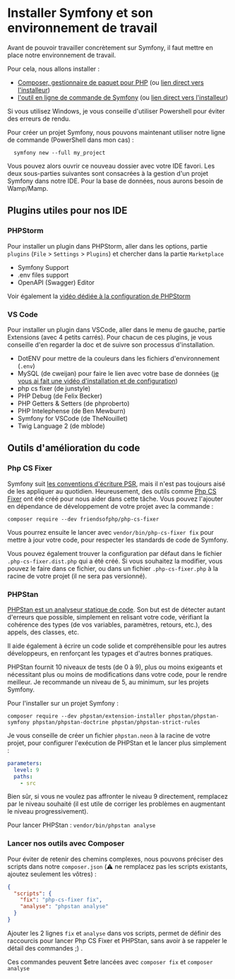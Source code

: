 # Installer Symfony et son environnement de travail

Avant de pouvoir travailler concrètement sur Symfony, il faut mettre en place notre environnement de travail.

Pour cela, nous allons installer :

- [Composer, gestionnaire de paquet pour PHP](https://getcomposer.org/doc/00-intro.md) (ou [lien direct vers l'installeur](https://getcomposer.org/Composer-Setup.exe))
- [l'outil en ligne de commande de Symfony](https://symfony.com/download) (ou [lien direct vers l'installeur](https://get.symfony.com/cli/setup.exe))

Si vous utilisez Windows, je vous conseille d'utiliser Powershell pour éviter des erreurs de rendu.

Pour créer un projet Symfony, nous pouvons maintenant utiliser notre ligne de commande (PowerShell dans mon cas) :

```shell
  symfony new --full my_project
```

Vous pouvez alors ouvrir ce nouveau dossier avec votre IDE favori. Les deux sous-parties suivantes sont consacrées à la gestion d'un projet Symfony dans notre IDE. Pour la base de données, nous aurons besoin de Wamp/Mamp.

## Plugins utiles pour nos IDE

### PHPStorm

Pour installer un plugin dans PHPStorm, aller dans les options, partie `plugins` (`File` > `Settings` > `Plugins`) et chercher dans la partie `Marketplace`

- Symfony Support
- .env files support
- OpenAPI (Swagger) Editor

Voir également la [vidéo dédiée à la configuration de PHPStorm](https://www.loom.com/share/8660523dee7141a18461dec7a65e3850)

### VS Code

Pour installer un plugin dans VSCode, aller dans le menu de gauche, partie Extensions (avec 4 petits carrés). Pour chacun de ces plugins, je vous conseille d'en regarder la doc et de suivre son processus d'installation.

- DotENV pour mettre de la couleurs dans les fichiers d'environnement (`.env`)
- MySQL (de cweijan) pour faire le lien avec votre base de données ([je vous ai fait une vidéo d'installation et de configuration](https://www.loom.com/share/09f79db6bd6b4226972ac1017d048257))
- php cs fixer (de junstyle)
- PHP Debug (de Felix Becker)
- PHP Getters & Setters (de phproberto)
- PHP Intelephense (de Ben Mewburn)
- Symfony for VSCode (de TheNouillet)
- Twig Language 2 (de mblode)

## Outils d'amélioration du code

### Php CS Fixer

Symfony suit [les conventions d'écriture PSR](https://www.php-fig.org/psr/), mais il n'est pas toujours aisé de les appliquer au quotidien. Heureusement, des outils comme [Php CS Fixer](https://cs.symfony.com/) ont été créé pour nous aider dans cette tâche. Vous pouvez l'ajouter en dépendance de développement de votre projet avec la commande :

```shell
composer require --dev friendsofphp/php-cs-fixer
```

Vous pourrez ensuite le lancer avec `vendor/bin/php-cs-fixer fix` pour mettre à jour votre code, pour respecter les standards de code de Symfony.

Vous pouvez également trouver la configuration par défaut dans le fichier `.php-cs-fixer.dist.php` qui a été créé. Si vous souhaitez la modifier, vous pouvez le faire dans ce fichier, ou dans un fichier `.php-cs-fixer.php` à la racine de votre projet (il ne sera pas versionné).

### PHPStan

[PHPStan est un analyseur statique de code](https://phpstan.org/blog/find-bugs-in-your-code-without-writing-tests). Son but est de détecter autant d'erreurs que possible, simplement en relisant votre code, vérifiant la cohérence des types (de vos variables, paramètres, retours, etc.), des appels, des classes, etc.

Il aide également à écrire un code solide et compréhensible pour les autres développeurs, en renforçant les typages et d'autres bonnes pratiques.

PHPStan fournit 10 niveaux de tests (de 0 à 9), plus ou moins exigeants et nécessitant plus ou moins de modifications dans votre code, pour le rendre meilleur. Je recommande un niveau de 5, au minimum, sur les projets Symfony.

Pour l'installer sur un projet Symfony :

```shell
composer require --dev phpstan/extension-installer phpstan/phpstan-symfony phpstan/phpstan-doctrine phpstan/phpstan-strict-rules
```

Je vous conseille de créer un fichier `phpstan.neon` à la racine de votre projet, pour configurer l'exécution de PHPStan et le lancer plus simplement :

```yaml
parameters:
  level: 9
  paths:
    - src
```

Bien sûr, si vous ne voulez pas affronter le niveau 9 directement, remplacez par le niveau souhaité (il est utile de corriger les problèmes en augmentant le niveau progressivement).

Pour lancer PHPStan : `vendor/bin/phpstan analyse`

### Lancer nos outils avec Composer

Pour éviter de retenir des chemins complexes, nous pouvons préciser des scripts dans notre `composer.json` (:warning: ne remplacez pas les scripts existants, ajoutez seulement les vôtres) :

```json
{
  "scripts": {
    "fix": "php-cs-fixer fix",
    "analyse": "phpstan analyse"
  }
}
```

Ajouter les 2 lignes `fix` et `analyse` dans vos scripts, permet de définir des raccourcis pour lancer Php CS Fixer et PHPStan, sans avoir à se rappeler le détail des commandes ;) .

Ces commandes peuvent $etre lancées avec `composer fix` et `composer analyse`